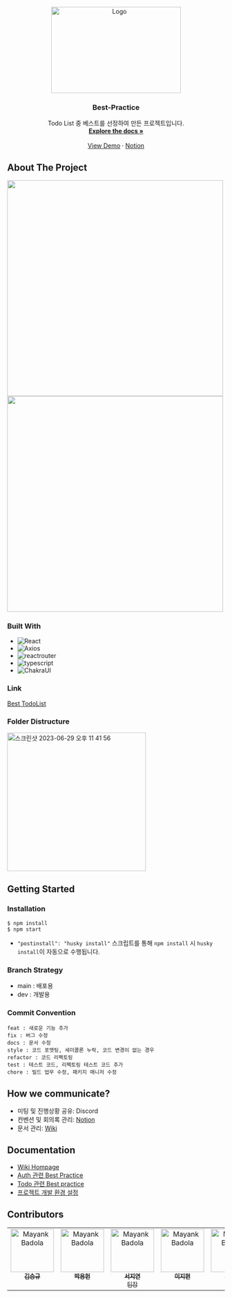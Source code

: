 <!-- PROJECT LOGO -->
<br />
<div align="center">
    <img src="https://static.wanted.co.kr/images/wantedplus_event/preonboarding/infopage/intro.png" alt="Logo" width="300" height="200">

  <h3 align="center">Best-Practice</h3>

  <p align="center">
    Todo List 중 베스트를 선정하여 만든 프로젝트입니다.
    <br />
    <a href="https://github.com/wanted-internship-11th-team10/pre-onboarding-11th-1-10/wiki"><strong>Explore the docs »</strong></a>
    <br />
    <br />
    <a href="https://web-pre-onboarding-11th-1-10-koh2xlixy7104.sel4.cloudtype.app">View Demo</a>
    ·
    <a href="https://lean-mahogany-686.notion.site/Team-10-d4eeb6514bc645b8a02de96af3152dca">Notion</a>
  </p>
</div>


<!-- ABOUT THE PROJECT -->
## About The Project
<div>
    <img src="https://github.com/wanted-internship-11th-team10/pre-onboarding-11th-1-10/assets/117281717/7eecf928-2b41-44bf-a667-ee7d35d7777e" width='500'>
    <img src="https://github.com/wanted-internship-11th-team10/pre-onboarding-11th-1-10/assets/117281717/5d499500-d476-43d1-a031-dd2795d4f63d" width="500">
</div>

### Built With

* ![React][React.js]
* ![Axios][Axios]
* ![reactrouter][reactrouter]
* ![typescript][typescript]
* ![ChakraUI][ChakraUI]

### Link
<a href="https://web-pre-onboarding-11th-1-10-koh2xlixy7104.sel4.cloudtype.app">Best TodoList</a>

### Folder Distructure
<img width="321" alt="스크린샷 2023-06-29 오후 11 41 56" src="https://github.com/mia-seo/readme/assets/117281717/fd64da31-6ef5-4c00-9d01-573ff099eb4f">

<!-- GETTING STARTED -->
## Getting Started

### Installation
```
$ npm install
$ npm start
```
- `"postinstall": "husky install"` 스크립트를 통해 `npm install` 시 `husky install`이 자동으로 수행됩니다.

### Branch Strategy
- main : 배포용
- dev : 개발용

### Commit Convention
```
feat : 새로운 기능 추가
fix : 버그 수정
docs : 문서 수정
style : 코드 포맷팅, 세미콜론 누락, 코드 변경이 없는 경우
refactor : 코드 리펙토링
test : 테스트 코드, 리펙토링 테스트 코드 추가
chore : 빌드 업무 수정, 패키지 매니저 수정
```

## How we communicate?
- 미팅 및 진행상황 공유: Discord
- 컨벤션 및 회의록 관리: <a href="https://lean-mahogany-686.notion.site/Team-10-d4eeb6514bc645b8a02de96af3152dca">Notion</a>
- 문서 관리: <a href="https://github.com/wanted-internship-11th-team10/pre-onboarding-11th-1-10/wiki">Wiki</a>

## Documentation
- <a href="https://github.com/wanted-internship-11th-team10/pre-onboarding-11th-1-10/wiki">Wiki Hompage</a>
- <a href="https://github.com/wanted-internship-11th-team10/pre-onboarding-11th-1-10/wiki/Auth-%EA%B4%80%EB%A0%A8-Best-Practice">Auth 관련 Best Practice</a>
- <a href="https://github.com/wanted-internship-11th-team10/pre-onboarding-11th-1-10/wiki/Todo-%EA%B4%80%EB%A0%A8-Best-practice">Todo 관련 Best practice</a>
- <a href="https://github.com/wanted-internship-11th-team10/pre-onboarding-11th-1-10/wiki/%ED%94%84%EB%A1%9C%EC%A0%9D%ED%8A%B8-%EA%B0%9C%EB%B0%9C-%ED%99%98%EA%B2%BD-%EC%84%A4%EC%A0%95">프로젝트 개발 환경 설정
</a>

## Contributors
<table>
  <tr>
    <td align="center" valign="top" width="14.28%"><a href="https://github.com/KIMSEUNGGYU"><img src="https://avatars.githubusercontent.com/u/45627868?v=4" width="100px;" alt="Mayank Badola"/><br /><sub><b>김승규</b></sub></a><br /></td>
    <td align="center" valign="top" width="14.28%"><a href="https://github.com/yurjune"><img src="https://avatars.githubusercontent.com/u/84958904?v=4" width="100px;" alt="Mayank Badola"/><br /><sub><b>박용헌</b></sub></a><br /></td>
    <td align="center" valign="top" width="14.28%"><a href="https://github.com/mia-seo"><img src="https://avatars.githubusercontent.com/u/117281717?v=4" width="100px;" alt="Mayank Badola"/><br /><sub><b>서지연</b><br/>팀장</sub></a><br /></td>
      <td align="center" valign="top" width="14.28%"><a href="https://github.com/sik9252"><img src="https://avatars.githubusercontent.com/u/64947440?v=4" width="100px;" alt="Mayank Badola"/><br /><sub><b>이지현</b></sub></a><br /></td>
      <td align="center" valign="top" width="14.28%"><a href="https://github.com/iinnu"><img src="https://avatars.githubusercontent.com/u/55791128?v=4" width="100px;" alt="Mayank Badola"/><br /><sub><b>조인후</b></sub></a><br /></td>
      <td align="center" valign="top" width="14.28%"><a href="https://github.com/oplidote"><img src="https://avatars.githubusercontent.com/u/69412482?v=4" width="100px;" alt="Mayank Badola"/><br /><sub><b>진현우</b></sub></a><br /></td>
  </tr>
</table>


[React.js]: https://img.shields.io/badge/React-20232A?style=for-the-badge&logo=react&logoColor=61DAFB
[Axios]: https://img.shields.io/badge/Axios-20232A?style=for-the-badge&logo=axios&logoColor=#5A29E4
[reactrouter]: https://img.shields.io/badge/reactrouter-20232A?style=for-the-badge&logo=reactrouter&logoColor=CA4245
[typescript]: https://img.shields.io/badge/TypeScript-20232A?style=for-the-badge&logo=typescript&logoColor=3178C6
[chakraUI]: https://img.shields.io/badge/ChakraUI-20232A?style=for-the-badge&logo=chakraui&logoColor=3178C6
